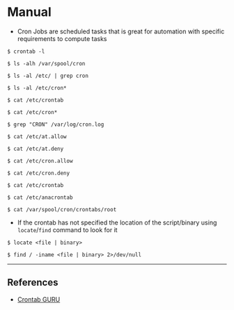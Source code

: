 # Manual

- Cron Jobs are scheduled tasks that is great for automation with specific requirements to compute tasks

`$ crontab -l`

`$ ls -alh /var/spool/cron`

`$ ls -al /etc/ | grep cron`

`$ ls -al /etc/cron*`

`$ cat /etc/crontab`

`$ cat /etc/cron*`

`$ grep "CRON" /var/log/cron.log`

`$ cat /etc/at.allow`

`$ cat /etc/at.deny`

`$ cat /etc/cron.allow`

`$ cat /etc/cron.deny`

`$ cat /etc/crontab`

`$ cat /etc/anacrontab`

`$ cat /var/spool/cron/crontabs/root`

- If the crontab has not specified the location of the script/binary using `locate`/`find` command to look for it

`$ locate <file | binary>`

`$ find / -iname <file | binary> 2>/dev/null`

---
## References

- [Crontab GURU](https://crontab.guru)

